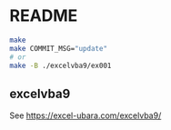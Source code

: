 # README

```sh
make
make COMMIT_MSG="update"
# or
make -B ./excelvba9/ex001
```

## excelvba9

See https://excel-ubara.com/excelvba9/
